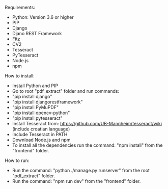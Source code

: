 Requirements:
  - Python: Version 3.6 or higher
  - PIP
  - Django
  - Djano REST Framework
  - Fitz
  - CV2
  - Tesseract
  - PyTesseract
  - Node.js
  - npm

How to install:
  - Install Python and PIP
  - Go to root "pdf_extract" folder and run commands:
  - "pip install django"
  - "pip install djangorestframework"
  - "pip install PyMuPDF"
  - "pip install opencv-python"
  - "pip install pytesseract"
  - Install Tesseract from: https://github.com/UB-Mannheim/tesseract/wiki (include croatian language)
  - Include Tesseract in PATH
  - Download Node.js and npm
  - To install all the dependencies run the command: "npm install" from the "frontend" folder.

How to run:
  - Run the command: "python ./manage.py runserver" from the root "pdf_extract" folder.
  - Run the command: "npm run dev" from the "frontend" folder.
